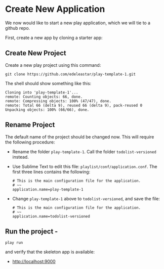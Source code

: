 # Create New Application

We now would like to start a new play application, which we will tie to a github repo.

First, create a new app by cloning a starter app:

## Create New Project

Create a new play project using this command:

~~~
git clone https://github.com/edeleastar/play-template-1.git
~~~

The shell should show something like this:

~~~
Cloning into 'play-template-1'...
remote: Counting objects: 66, done.
remote: Compressing objects: 100% (47/47), done.
remote: Total 66 (delta 9), reused 66 (delta 9), pack-reused 0
Unpacking objects: 100% (66/66), done.
~~~

## Rename Project

The default name of the project should be changed now. This will require the following procedure:

- Rename the folder `play-template-1`. Call the folder `todolist-versioned` instead.
- Use Sublime Text to edit this file: `playlist/conf/application.conf`. The first three lines contains the following:

    ~~~
    # This is the main configuration file for the application.
    # ~~
    application.name=play-template-1
    ~~~

- Change `play-template-1` above to `todolist-versioned`, and save the file:

    ~~~
    # This is the main configuration file for the application.
    # ~~
    application.name=todolist-versioned
    ~~~

## Run the project -

~~~
play run
~~~

and verify that the skeleton app is available:

- <http://localhost:9000>

